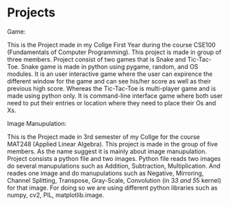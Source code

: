 # Projects
Game:

This is the Project made in my Collge First Year during the course CSE100 (Fundamentals of Computer Programming). This project is made in group of three members. Project consist of two games that is Snake and Tic-Tac-Toe. Snake game is made in python using pygame, random, and OS modules. It is an user interactive game where the user can expirence the different window for the game and can see his/her score as well as their previous high score. Whereas the Tic-Tac-Toe is multi-player game and is made using python only. It is command-line interface game where both user need to put their entries or location where they need to place their Os and Xs.

Image Manupulation:

This is the Project made in 3rd semester of my Collge for the course MAT248 (Applied Linear Algebra). This project is made in the group of five members. As the name suggest it is mainly about image manupulation. Project consists a python file and two images. Python file reads two images do several manupulations such as Addition, Subtraction, Multiplication. And reades one image and do manupulations such as Negative, Mirroring, Channel Splitting, Transpose, Gray-Scale, Convolution (in 3*3 and 5*5 kernel) for that image. For doing so we are using different python libraries such as numpy, cv2, PIL, matplotlib.image.
